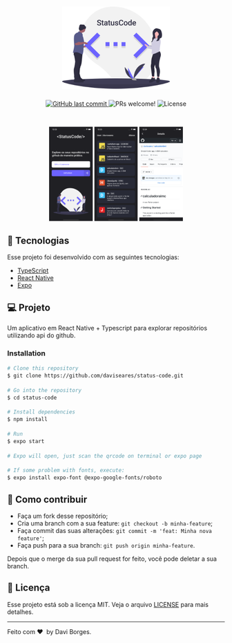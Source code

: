 <h1 align="center">
    <img alt="NextLevelWeek" title="#NextLevelWeek" src=".github/logo.svg" width="250px" />
</h1>

<p align="center">	  
  <a href="https://github.com/daviseares/status-code/commits/master">
    <img alt="GitHub last commit" src="https://img.shields.io/github/last-commit/daviseares/status-code">
  </a>
  
  <img src="https://img.shields.io/static/v1?label=PRs&message=welcome&color=7159c1&labelColor=000000" alt="PRs welcome!" />

  <img alt="License" src="https://img.shields.io/static/v1?label=license&message=MIT&color=7159c1&labelColor=000000">
</p>

<br>

<p align="center">
  <img alt="Home" src=".github/home.png" width="20%">
   <img alt="Main" src=".github/main.png" width="20%">
    <img alt="Detail" src=".github/detail.png" width="20%">
</p>

## 🚀 Tecnologias

Esse projeto foi desenvolvido com as seguintes tecnologias:

- [TypeScript](https://www.typescriptlang.org/)
- [React Native](https://facebook.github.io/react-native/)
- [Expo](https://expo.io/)

## 💻 Projeto

Um aplicativo em React Native + Typescript para explorar repositórios utilizando api do github.

### Installation

```bash
# Clone this repository
$ git clone https://github.com/daviseares/status-code.git

# Go into the repository
$ cd status-code

# Install dependencies
$ npm install

# Run
$ expo start

# Expo will open, just scan the qrcode on terminal or expo page

# If some problem with fonts, execute:
$ expo install expo-font @expo-google-fonts/roboto

```


## 🤔 Como contribuir

- Faça um fork desse repositório;
- Cria uma branch com a sua feature: `git checkout -b minha-feature`;
- Faça commit das suas alterações: `git commit -m 'feat: Minha nova feature'`;
- Faça push para a sua branch: `git push origin minha-feature`.

Depois que o merge da sua pull request for feito, você pode deletar a sua branch.

## :memo: Licença

Esse projeto está sob a licença MIT. Veja o arquivo [LICENSE](LICENSE.md) para mais detalhes.

---

Feito com ♥ &nbsp;by Davi Borges.

